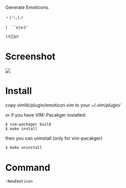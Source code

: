 
Generate Emoticons.

    ヽ|･ิ･ิ◡|ノ

    |　´`o|o彡ﾟ 

    (∩ﾟﾟω)  

Screenshot
==========

![](http://cloud.github.com/downloads/c9s/emoticon.vim/Screen_shot_2009-11-17_at_9.07.43_PM.png)

Install
=======
copy vimlib/plugin/emoticon.vim to your ~/.vim/plugin/

or if you have VIM::Pacakger installed:

    $ vim-packager build
    $ make install

then you can uninstall (only for vim-pacakger)

    $ make uninstall

Command
=======

    :NewEmoticon

